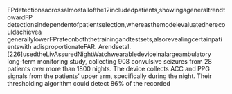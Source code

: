FPdetectionsacrossalmostallofthe12includedpatients,showingageneraltrendtowardFP
detectionsindependentofpatientselection,whereasthemodelevaluatedherecouldachievea
generallylowerFPrateonboththetrainingandtestsets,alsorevealingcertainpatientswith
adisproportionateFAR.
Arendsetal.[226]usedtheLivAssuredNightWatchwearabledeviceinalargeambulatory
long-term monitoring study, collecting 908 convulsive seizures from 28 patients over more
than 1800 nights. The device collects ACC and PPG signals from the patients’ upper arm,
specifically during the night. Their thresholding algorithm could detect 86% of the recorded